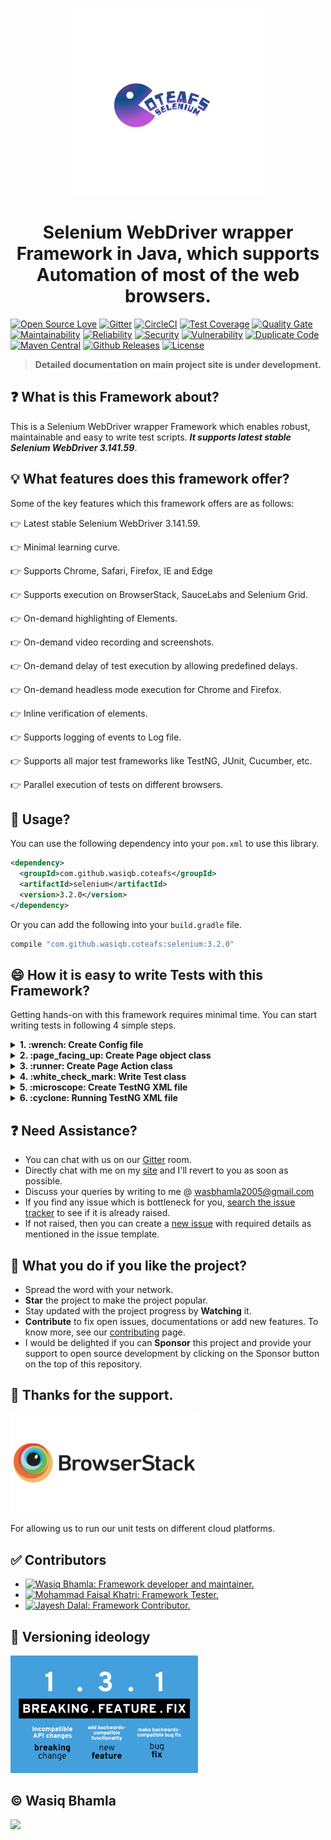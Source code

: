 <p align="center">
  <a href="">
    <img src="assets/coteafs-selenium-logo.png" width=300 padding=10 />
  </a>
</p>

<h1 align="center">Selenium WebDriver wrapper Framework in Java, which supports Automation of most of the web browsers.</h1>

[![Open Source Love](https://badges.frapsoft.com/os/v1/open-source.svg?v=103)][home]
[![Gitter](https://badges.gitter.im/WasiqB/coteafs-selenium.svg)](https://gitter.im/WasiqB/coteafs-selenium?utm_source=badge&utm_medium=badge&utm_campaign=pr-badge)
[![CircleCI](https://circleci.com/gh/WasiqB/coteafs-selenium.svg?style=svg)][circleci]
[![Test Coverage](https://sonarcloud.io/api/project_badges/measure?project=com.github.wasiqb.coteafs%3Aselenium&metric=coverage)][coverage]
[![Quality Gate](https://sonarcloud.io/api/project_badges/measure?project=com.github.wasiqb.coteafs%3Aselenium&metric=alert_status)](https://sonarcloud.io/dashboard?id=com.github.wasiqb.coteafs%3Aselenium)
[![Maintainability](https://sonarcloud.io/api/project_badges/measure?project=com.github.wasiqb.coteafs%3Aselenium&metric=sqale_rating)](https://sonarcloud.io/component_measures?id=com.github.wasiqb.coteafs%3Aselenium&metric=Maintainability)
[![Reliability](https://sonarcloud.io/api/project_badges/measure?project=com.github.wasiqb.coteafs%3Aselenium&metric=reliability_rating)](https://sonarcloud.io/component_measures?id=com.github.wasiqb.coteafs%3Aselenium&metric=Reliability)
[![Security](https://sonarcloud.io/api/project_badges/measure?project=com.github.wasiqb.coteafs%3Aselenium&metric=security_rating)](https://sonarcloud.io/component_measures?id=com.github.wasiqb.coteafs%3Aselenium&metric=Security)
[![Vulnerability](https://sonarcloud.io/api/project_badges/measure?project=com.github.wasiqb.coteafs%3Aselenium&metric=vulnerabilities)](https://sonarcloud.io/component_measures?id=com.github.wasiqb.coteafs%3Aselenium&metric=new_vulnerabilities)
[![Duplicate Code](https://sonarcloud.io/api/project_badges/measure?project=com.github.wasiqb.coteafs%3Aselenium&metric=duplicated_lines_density)](https://sonarcloud.io/component_measures?id=com.github.wasiqb.coteafs%3Aselenium&metric=Duplications)
[![Maven Central](https://img.shields.io/maven-central/v/com.github.wasiqb.coteafs/selenium.svg)][maven]
[![Github Releases](https://img.shields.io/github/downloads/WasiqB/coteafs-selenium/total.svg)](https://github.com/WasiqB/coteafs-selenium/releases)
[![License](https://img.shields.io/badge/License-Apache%202.0-blue.svg)](https://opensource.org/licenses/Apache-2.0)

> **Detailed documentation on main project site is under development.**

## :question: What is this Framework about?

This is a Selenium WebDriver wrapper Framework which enables robust, maintainable and easy to write test scripts. _**It supports latest stable Selenium WebDriver 3.141.59**_.

## :bulb: What features does this framework offer?

Some of the key features which this framework offers are as follows:

:point_right: Latest stable Selenium WebDriver 3.141.59.

:point_right: Minimal learning curve.

:point_right: Supports Chrome, Safari, Firefox, IE and Edge

:point_right: Supports execution on BrowserStack, SauceLabs and Selenium Grid.

:point_right: On-demand highlighting of Elements.

:point_right: On-demand video recording and screenshots.

:point_right: On-demand delay of test execution by allowing predefined delays.

:point_right: On-demand headless mode execution for Chrome and Firefox.

:point_right: Inline verification of elements.

:point_right: Supports logging of events to Log file.

:point_right: Supports all major test frameworks like TestNG, JUnit, Cucumber, etc.

:point_right: Parallel execution of tests on different browsers.

## :pushpin: Usage?

You can use the following dependency into your `pom.xml` to use this library.

```xml
<dependency>
  <groupId>com.github.wasiqb.coteafs</groupId>
  <artifactId>selenium</artifactId>
  <version>3.2.0</version>
</dependency>
```

Or you can add the following into your `build.gradle` file.

 ```gradle
 compile "com.github.wasiqb.coteafs:selenium:3.2.0"
 ```

## :smile: How it is easy to write Tests with this Framework?

Getting hands-on with this framework requires minimal time. You can start writing tests in following 4 simple steps.

<details>
  <summary><strong>1. :wrench: Create Config file</strong></summary>
  <br/>

Config file is by default searched in `src/test/resources` folder. The name of the config file is by default considered as `selenium-config.yaml`. But the same can be overridden by using System property `coteafs.selenium.config` where you can specify the new config file for the test.

#### Sample Config file

`src/test/resources/selenium-config.yaml`

```yaml
browser: CHROME           # CHROME, SAFARI, EDGE, FIREFOX, IE.
url: http://demo.guru99.com/V4/   # Application URL.
headless_mode: false      # true, for headless, else false.
driver:                   # Driver manager specific settings.
  force_cache: true       # true, false (default). Forces to use cached driver.
  force_download: true    # true, false (default). Forces to download driver each time.
  path: /drivers/         # Local path where drivers will searched for.
  version: 2.14           # Version of driver.
  exe_url: https://driver/download/url    # Driver download URL.
remote:                   # Remote settings block (required when Browser is Remote).
  user_id: ${CLOUD_USER}  # Cloud User. Not required for Grid.
  password: ${CLOUD_KEY}  # Cloud Key. Not required for Grid.
  protocol: HTTPS         # HTTP, HTTPS. Default HTTP.
  url: hub-cloud.browserstack.com   # Remote hub URL
  source: BROWSERSTACK    # BROWSERSTACK, GRID, SAUCELABS
  capabilities:           # Remote capabilities.
    browser: Chrome
    browser_version: 75.0
    os: Windows
    os_version: 10
    resolution: 1024x768
    name: Any Test name
  cloud_capabilities:     # Cloud specific capabilities.
    seleniumVersion: 3.141.59
    name: Sauce-[Java] Sample Test
params:     # test specific map.
  user: <test-specific-user>
  password: <test-specific-password>
playback:   # Playback settings.
  screen_state: NORMAL  # FULL_SCREEN, MAXIMIZED, NORMAL
  highlight: true       # true, to highlight elements, else false.
  screen_resolution:    # Screen resolution settings.
    width: 1280     # Screen width.
    height: 768     # Screen height.
  recording:
    enable: true    # true, to enable recording, else false.
    path: ./video   # Video recording path.
    prefix: VID     # Video file prefix.
  delays:       # On demand delay settings.
    implicit: 60          # Implicit waits in seconds.
    explicit: 60          # Explicit waits in seconds.
    after_frame_switch: 500   # Delay after iFrame switch in milliseconds.
    after_window_switch: 500  # Delay after Window switch in milliseconds.
    before_key_press: 0   # delay before key press in milliseconds.
    after_key_press: 0    # delay after key press in milliseconds.
    before_mouse_move: 0  # delay before mouse move in milliseconds.
    after_mouse_move: 0   # delay after mouse move in milliseconds.
    before_click: 0       # delay before mouse click in milliseconds.
    after_click: 0        # delay after mouse click in milliseconds.
    page_load: 60         # page load timeout in seconds.
    script_load: 60       # script load timeout in seconds.
    highlight: 500        # highlight delay in milliseconds.
  screenshot:     # Screenshot settings.
    path: ~/screenshots     # default screenshot path.
    prefix: SCR             # screenshot file prefix.
    extension: jpeg         # screenshot file extension.
    capture_on_error: false # screenshot on error.
    capture_all: true       # always capture screenshot on each event, when true.
```

> **Note:** If you find any config not working, feel free to raise an [issue][].

</details>

<details>
  <summary><strong>2. :page_facing_up: Create Page object class</strong></summary>
  <br/>

Checkout the following examples which will guide you in writing tests. Lets have a look at the Login page of Guru99 demo site.

> Remember, `BrowserPage` class needs to be extended for every page and also a flavour of inheritance can be added as per requirement.

#### Sample Page object

```java
package com.github.wasiqb.coteafs.selenium.pages;

import org.openqa.selenium.By;

import com.github.wasiqb.coteafs.selenium.core.BrowserPage;
import com.github.wasiqb.coteafs.selenium.core.element.IMouseActions;
import com.github.wasiqb.coteafs.selenium.core.element.ITextboxActions;

public class LoginPage extends BrowserPage {
  public ITextboxActions password () {
    return form ().find (By.name ("password"), "Password");
  }

  public IMouseActions signIn () {
    return form ().find (By.name ("btnLogin"), "Login");
  }

  public ITextboxActions userId () {
    return form ().find (By.name ("uid"), "User ID");
  }

  private IMouseActions form () {
    return onClickable (By.name ("frmLogin"), "Form");
  }
}
```

</details>

<details>
  <summary><strong>3. :runner: Create Page Action class</strong></summary>
  <br/>

This is a new concept, here you can define actions specific to each page. This approach abstracts out the page action flows and helps in modularising the classes. So whenever the flow of the page changes, you need to change only at single place.

> For every page action you need to extend `AbstractPageAction`. Since it is a generic class, you need to pass the action class name as it's generic type.
> Also, `perform` method needs to be implemented for every action class.

#### Sample page action

```java
package com.github.wasiqb.coteafs.selenium.pages.action;

import static java.text.MessageFormat.format;

import com.github.wasiqb.coteafs.selenium.core.page.AbstractPageAction;
import com.github.wasiqb.coteafs.selenium.pages.LoginPage;
import com.github.wasiqb.coteafs.selenium.pages.MainPage;

public class LoginPageAction extends AbstractPageAction <LoginPageAction> {
  public static final String PASS    = "password";
  public static final String USER_ID = "userId";

  @Override
  public void perform () {
    final LoginPage login = new LoginPage ();
    login.userId ()
      .enterText (value (USER_ID));
    login.password ()
      .enterText (value (PASS));
    login.signIn ()
      .click ();

    login.nextPage (MainPage.class)
      .managerIdBanner ()
      .verifyText ()
      .endsWith (format ("Manger Id : {0}", value (USER_ID).toString ()));
  }
}
```

</details>

<details>
  <summary><strong>4. :white_check_mark: Write Test class</strong></summary>
  <br/>

Test which are written using this framework are slightly different than usual. In the tests, Page actions is used instead of page objects. This can be demonstrated as shown below:

#### Sample Test

> Every test class extends `BrowserTest` class.

```java
package com.github.wasiqb.coteafs.selenium;

import static com.github.wasiqb.coteafs.selenium.config.ConfigUtil.appSetting;
import static com.github.wasiqb.coteafs.selenium.pages.action.LoginPageAction.PASS;
import static com.github.wasiqb.coteafs.selenium.pages.action.LoginPageAction.USER_ID;

import org.testng.annotations.BeforeClass;
import org.testng.annotations.Test;

import com.github.wasiqb.coteafs.selenium.core.BrowserTest;
import com.github.wasiqb.coteafs.selenium.pages.MainPage;
import com.github.wasiqb.coteafs.selenium.pages.action.LoginPageAction;

public class SeleniumTest extends BrowserTest {
  @BeforeClass
  public void setupMethod () {
    final MainPage main = new MainPage ();
    main.onDriver ()
      .navigateTo (appSetting ().getUrl ());
  }

  @Test
  public void testSignIn () {
    final LoginPageAction login = new LoginPageAction ();
    login.addInputValue (USER_ID, appSetting ().getParams ()
      .get ("user"))
      .addInputValue (PASS, appSetting ().getParams ()
      .get ("password"))
      .perform ();
  }
}
```

</details>

<details>
  <summary><strong>5. :microscope: Create TestNG XML file</strong></summary>
  <br/>

### Basic syncronous run

Following is a simple `testng.xml` file for running the tests on Chrome browser **locally, on grid and on BrowserStack** in sync.

```xml
<?xml version="1.0" encoding="UTF-8"?>
<!DOCTYPE suite SYSTEM "http://testng.org/testng-1.0.dtd">
<suite name="Suite">
  <listeners>
    <listener class-name="com.github.wasiqb.coteafs.listeners.ConfigListener"/>
    <listener class-name="com.github.wasiqb.coteafs.listeners.SuiteListener"/>
    <listener class-name="com.github.wasiqb.coteafs.listeners.TestListener"/>
    <listener class-name="com.github.wasiqb.coteafs.listeners.ExecutionListener"/>
    <listener class-name="com.github.wasiqb.coteafs.listeners.DataProviderListener"/>
    <listener class-name="com.github.wasiqb.coteafs.listeners.AnnotationTransformer"/>
  </listeners>
  <test name="Test Local">
    <classes>
      <class name="com.github.wasiqb.coteafs.selenium.SeleniumTest">
        <methods>
          <include name="testSignIn"/>
          <include name="testNewCustomer"/>
          <include name="testEditCustomer"/>
          <include name="testNewAccount"/>
          <include name="testDeleteAccount"/>
          <include name="testDeleteCustomer"/>
        </methods>
      </class>
    </classes>
  </test>
  <test name="Test Grid">
    <parameter name="test.browser" value="REMOTE"/>
    <parameter name="test.config" value="./src/test/resources/selenium-grid-config.yaml"/>
    <classes>
      <class name="com.github.wasiqb.coteafs.selenium.SeleniumTest">
        <methods>
          <include name="testSignIn"/>
        </methods>
      </class>
    </classes>
  </test>
  <test name="Test BrowserStack">
    <parameter name="test.browser" value="REMOTE"/>
    <parameter name="test.config" value="./src/test/resources/selenium-bs-config.yaml"/>
    <classes>
      <class name="com.github.wasiqb.coteafs.selenium.SeleniumTest">
        <methods>
          <include name="testSignIn"/>
        </methods>
      </class>
    </classes>
  </test>
</suite>
```

> **Note:** Notice the parameter used in last 2 tests,
- `test.browser`: You can override the browser set in config file, it accepts same value as described in confid section.
- `test.config`: You can set different config for current test.

### Parallel Run

In case you want to run tests for different browsers parallely, you just need to modify the following line in `testng.xml`.

```xml
. . .
<suite name="Suite" parallel="tests" thread-count="10">
. . .
```

This attributes will tell testng to run all the test blocks in 10 parallel threads.

</details>

<details>
  <summary><strong>6. :cyclone: Running TestNG XML file</strong></summary>
  <br/>

### Running on local browsers or on Selenium Grid

Run the tests using following command,

```bash
$ mvn clean install -Dsuite-xml=testng.xml
```

### Running on BrowserStack or any other cloud solution

Run the tests using following command,

```bash
$ mvn clean install -Dsuite-xml=testng.xml -DCLOUD_USER=<cloud_user> -DCLOUD_KEY=<cloud_key>
```

</details>

## :question: Need Assistance?

- You can chat with us on our [Gitter][gitter] room.
- Directly chat with me on my [site][] and I'll revert to you as soon as possible.
- Discuss your queries by writing to me @ [wasbhamla2005@gmail.com][mail]
- If you find any issue which is bottleneck for you, [search the issue tracker][tracker] to see if it is already raised.
- If not raised, then you can create a [new issue][issue] with required details as mentioned in the issue template.

## :star2: What you do if you like the project?

- Spread the word with your network.
- **Star** the project to make the project popular.
- Stay updated with the project progress by **Watching** it.
- **Contribute** to fix open issues, documentations or add new features. To know more, see our [contributing][] page.
- I would be delighted if you can **Sponsor** this project and provide your support to open source development by clicking on the Sponsor button on the top of this repository.

## :gift_heart: Thanks for the support.

<p align="left">
  <a href="http://browserstack.com">
    <img src="assets/browserstack-logo.png" width=300 />
  </a>
</p>

For allowing us to run our unit tests on different cloud platforms.

## :white_check_mark: Contributors

<div>
  <ul>
    <li>
      <a href="https://github.com/WasiqB">
        <img alt="Wasiq Bhamla: Framework developer and maintainer." src="https://github.com/WasiqB.png" width=100 height=100 />
      </a>
    </li>
    <li>
      <a href="https://github.com/mfaisalkhatri">
        <img alt="Mohammad Faisal Khatri: Framework Tester." src="https://github.com/mfaisalkhatri.png" width=100 height=100 />
      </a>
    </li>
    <li>
      <a href="https://github.com/jayeshd7">
        <img alt="Jayesh Dalal: Framework Contributor." src="https://github.com/jayeshd7.png" width=100 height=100 />
      </a>
    </li>
  </ul>
</div>

## :ticket: Versioning ideology

<p align="left">
  <a href="http://semver.org/">
    <img src="assets/semver.png" width=300 />
  </a>
</p>

## :copyright: Wasiq Bhamla

<p align="left">
  <a href="http://www.apache.org/licenses/LICENSE-2.0">
    <img src="http://www.apache.org/img/asf_logo.png" width=300 />
  </a>
</p>

[gitter]: https://gitter.im/WasiqB/coteafs-selenium
[home]: https://github.com/wasiqb/coteafs-selenium
[circleci]: https://circleci.com/gh/WasiqB/coteafs-selenium
[coverage]: https://sonarcloud.io/component_measures?id=com.github.wasiqb.coteafs%3Aselenium&metric=Coverage
[maven]: https://maven-badges.herokuapp.com/maven-central/com.github.wasiqb.coteafs/selenium
[site]: https://wasiqb.github.io
[tracker]: https://github.com/WasiqB/coteafs-selenium/issues?q=something
[issue]: https://github.com/WasiqB/coteafs-selenium/issues/new
[contributing]: .github/CONTRIBUTING.md
[mail]: mailto:wasbhamla2005@gmail.com
